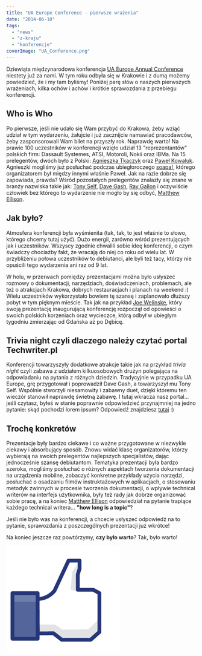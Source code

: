 ```yaml
---
title: "UA Europe Conference - pierwsze wrażenia"
date: "2014-06-10"
tags:
  - "news"
  - "z-kraju"
  - "konferencje"
coverImage: "UA_Conference.png"
---
```


Dziewiąta międzynarodowa konferencja
[UA Europe Annual Conference](http://www.uaeurope.com/conference/index.html)
niestety już za nami. W tym roku odbyła się w Krakowie i z dumą możemy
powiedzieć, że i my tam byliśmy! Poniżej parę słów o naszych pierwszych
wrażeniach, kilka ochów i achów i krótkie sprawozdania z przebiegu konferencji.

## Who is Who

Po pierwsze, jeśli nie udało się Wam przybyć do Krakowa, żeby wziąć udział w tym
wydarzeniu, żałujcie i już zacznijcie namawiać pracodawców, żeby zasponsorowali
Wam bilet na przyszły rok. Naprawdę warto! Na prawie 100 uczestników w
konferencji wzięło udział 13 "reprezentantów" polskich firm: Dassault Systemes,
ATSI, Motoroli, Nokii oraz IBMa. Na 15 prelegentów, dwóch było z Polski:
[Agnieszka Tkaczyk](http://www.uaeurope.com/conference/speakers.html#tkaczyk)
oraz [Paweł Kowaluk](http://www.uaeurope.com/conference/speakers.html#kowaluk).
Agnieszki mogliśmy już posłuchać podczas ubiegłoroczego
[soapa!](http://www.soapconf.com/), którego organizatorem był między innymi
właśnie Paweł. Jak na razie dobrze się zapowiada, prawda? Wśród pozostałych
prelegentów znalazły się znane w branży nazwiska takie jak:
[Tony Self,](http://www.uaeurope.com/conference/speakers.html#self)
[Dave Gash](http://www.uaeurope.com/conference/speakers.html#gash),
[Ray Gallon](http://www.uaeurope.com/conference/speakers.html#gallon) i
oczywiście człowiek bez którego to wydarzenie nie mogło by się odbyć,
[Matthew Ellison](http://www.ellisonconsulting.com/about.html).

## Jak było?

Atmosfera konferencji była wyśmienita (tak, tak, to jest właśnie to słowo,
którego chcemy tutaj użyć). Dużo energii, zarówno wśród prezentujących jak i
uczestników. Wszyscy zgodnie chwalili sobie ideę konferencji, o czym świadczy
chociażby fakt, że wracają do niej co roku od wielu lat. W przybliżeniu połowa
uczestników to debiutanci, ale byli też tacy, którzy nie opuścili tego
wydarzenia ani raz od 9 lat.

W holu, w przerwach pomiędzy prezentacjami można było usłyszeć rozmowy o
dokumentacji, narzędziach, doświadczeniach, problemach, ale też o atrakcjach
Krakowa, dobrych restauracjach i planach na weekend :) Wielu uczestników
wykorzystało bowiem tę szansę i zaplanowało dłuższy pobyt w tym pięknym mieście.
Tak jak na przykład
[Joe Welinske](http://www.uaeurope.com/conference/speakers.html#welinske), który
swoją prezentację inaugurującą konferencję rozpoczął od opowieści o swoich
polskich korzeniach oraz wycieczce, którą odbył w ubiegłym tygodniu zmierzając
od Gdańska aż po Dębicę.

## Trivia night czyli dlaczego należy czytać portal Techwriter.pl

Konferencji towarzyszyły dodatkowe atrakcje takie jak na przykład _trivia night_
czyli zabawa z udziałem kilkuosobowych drużyn polegająca na odpowiadaniu na
pytania z różnych dziedzin. Tradycyjnie w przypadku UA Europe, grę przygotował i
poprowadził Dave Gash, a towarzyszył mu Tony Self. Wspólnie stworzyli
niesamowity i zabawny duet, dzięki któremu ten wieczór stanowił naprawdę świetną
zabawę. I tutaj wkracza nasz portal... jeśli czytasz, byłeś w stanie poprawnie
odpowiedzieć przynajmniej na jedno pytanie: skąd pochodzi lorem ipsum? Odpowiedź
znajdziesz [tutaj](http://techwriter.pl/dowiedz-sie-w-koncu-co-to-znaczy/) :)

## Trochę konkretów

Prezentacje były bardzo ciekawe i co ważne przygotowane w niezwykle ciekawy i
absorbujący sposób. Znowu widać klasę organizatorów, którzy wybierają na swoich
prelegentów najlepszych specjalistów, dając jednocześnie szansę debiutantom.
Tematyka prezentacji była bardzo szeroka, mogliśmy posłuchać o różnych aspektach
tworzenia dokumentacji na urządzenia mobilne, zobaczyć konkretne przykłady
użycia narzędzi, posłuchać o osadzaniu filmów instruktażowych w aplikacjach, o
stosowaniu metodyk zwinnych w procesie tworzenia dokumentacji, o wpływie
technical writerów na interfejs użytkownika, były też rady jak dobrze
organizować sobie pracę, a na koniec
[Matthew Ellison](http://www.ellisonconsulting.com/about.html) odpowiedział na
pytanie trapiące każdego technical writera... **"how long is a topic"**?

Jeśli nie było was na konferencji, a chcecie usłyszeć odpowiedź na to pytanie,
sprawozdania z poszczególnych prezentacji już wkrótce!

Na koniec jeszcze raz powtórzymy, **czy było warto**? Tak, było warto!

[![like](images/like.png)](http://techwriter.pl/wp-content/uploads/2014/06/like.png)
